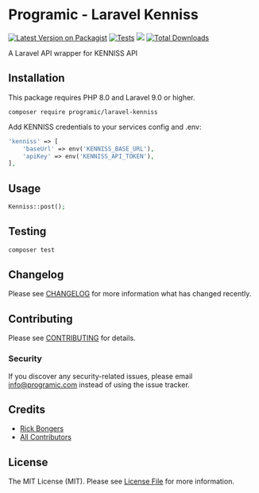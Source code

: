 # Programic - Laravel Kenniss

[![Latest Version on Packagist](https://img.shields.io/packagist/v/programic/laravel-kenniss.svg?style=flat-square)](https://packagist.org/packages/programic/laravel-kenniss)
[![Tests](https://github.com/programic/laravel-kenniss/actions/workflows/tests.yml/badge.svg?branch=main)](https://github.com/programic/laravel-kenniss/actions/workflows/tests.yml)
![](https://github.com/programic/laravel-kenniss/workflows/Run%20Tests/badge.svg?branch=main)
[![Total Downloads](https://img.shields.io/packagist/dt/programic/laravel-kenniss.svg?style=flat-square)](https://packagist.org/packages/programic/laravel-kenniss)

A Laravel API wrapper for KENNISS API

## Installation
This package requires PHP 8.0 and Laravel 9.0 or higher.

```
composer require programic/laravel-kenniss
```

Add KENNISS credentials to your services config and .env:
```php
'kenniss' => [
    'baseUrl' => env('KENNISS_BASE_URL'),
    'apiKey' => env('KENNISS_API_TOKEN'),
],
```

## Usage
```php
Kenniss::post();
```


## Testing
```bash
composer test
```

## Changelog

Please see [CHANGELOG](CHANGELOG.md) for more information what has changed recently.

## Contributing

Please see [CONTRIBUTING](CONTRIBUTING.md) for details.

### Security

If you discover any security-related issues, please email [info@programic.com](mailto:info@programic.com) instead of using the issue tracker.

## Credits

- [Rick Bongers](https://github.com/rbongers)
- [All Contributors](../../contributors)

## License

The MIT License (MIT). Please see [License File](LICENSE.md) for more information.

